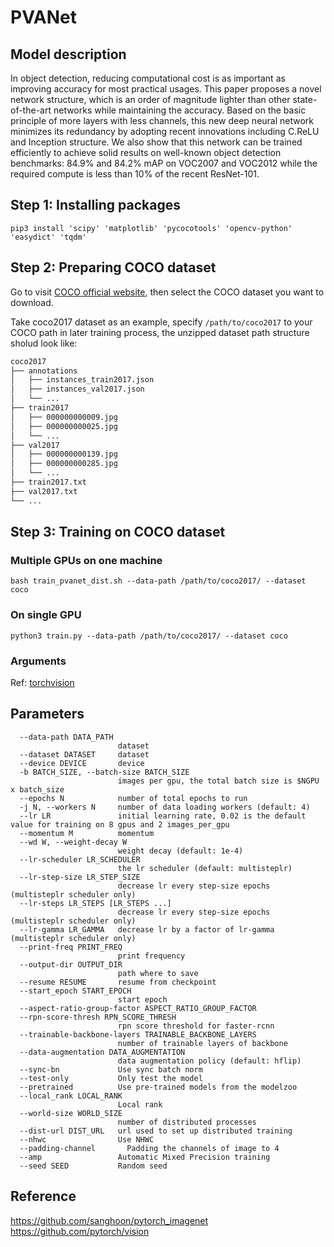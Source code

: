 # PVANet

## Model description

In object detection, reducing computational cost is as important as improving accuracy for most practical usages. This paper proposes a novel network structure, which is an order of magnitude lighter than other state-of-the-art networks while maintaining the accuracy. Based on the basic principle of more layers with less channels, this new deep neural network minimizes its redundancy by adopting recent innovations including C.ReLU and Inception structure. We also show that this network can be trained efficiently to achieve solid results on well-known object detection benchmarks: 84.9% and 84.2% mAP on VOC2007 and VOC2012 while the required compute is less than 10% of the recent ResNet-101.


## Step 1: Installing packages

```shell
pip3 install 'scipy' 'matplotlib' 'pycocotools' 'opencv-python' 'easydict' 'tqdm'
```

## Step 2: Preparing COCO dataset

Go to visit [COCO official website](https://cocodataset.org/#download), then select the COCO dataset you want to download.

Take coco2017 dataset as an example, specify `/path/to/coco2017` to your COCO path in later training process, the unzipped dataset path structure sholud look like:

```bash
coco2017
├── annotations
│   ├── instances_train2017.json
│   ├── instances_val2017.json
│   └── ...
├── train2017
│   ├── 000000000009.jpg
│   ├── 000000000025.jpg
│   └── ...
├── val2017
│   ├── 000000000139.jpg
│   ├── 000000000285.jpg
│   └── ...
├── train2017.txt
├── val2017.txt
└── ...
```

## Step 3: Training on COCO dataset

### Multiple GPUs on one machine

```shell
bash train_pvanet_dist.sh --data-path /path/to/coco2017/ --dataset coco
```

### On single GPU

```shell
python3 train.py --data-path /path/to/coco2017/ --dataset coco
```
### Arguments

Ref: [torchvision](../../torchvision/pytorch/README.md)

## Parameters

```
  --data-path DATA_PATH
                        dataset
  --dataset DATASET     dataset
  --device DEVICE       device
  -b BATCH_SIZE, --batch-size BATCH_SIZE
                        images per gpu, the total batch size is $NGPU x batch_size
  --epochs N            number of total epochs to run
  -j N, --workers N     number of data loading workers (default: 4)
  --lr LR               initial learning rate, 0.02 is the default value for training on 8 gpus and 2 images_per_gpu
  --momentum M          momentum
  --wd W, --weight-decay W
                        weight decay (default: 1e-4)
  --lr-scheduler LR_SCHEDULER
                        the lr scheduler (default: multisteplr)
  --lr-step-size LR_STEP_SIZE
                        decrease lr every step-size epochs (multisteplr scheduler only)
  --lr-steps LR_STEPS [LR_STEPS ...]
                        decrease lr every step-size epochs (multisteplr scheduler only)
  --lr-gamma LR_GAMMA   decrease lr by a factor of lr-gamma (multisteplr scheduler only)
  --print-freq PRINT_FREQ
                        print frequency
  --output-dir OUTPUT_DIR
                        path where to save
  --resume RESUME       resume from checkpoint
  --start_epoch START_EPOCH
                        start epoch
  --aspect-ratio-group-factor ASPECT_RATIO_GROUP_FACTOR
  --rpn-score-thresh RPN_SCORE_THRESH
                        rpn score threshold for faster-rcnn
  --trainable-backbone-layers TRAINABLE_BACKBONE_LAYERS
                        number of trainable layers of backbone
  --data-augmentation DATA_AUGMENTATION
                        data augmentation policy (default: hflip)
  --sync-bn             Use sync batch norm
  --test-only           Only test the model
  --pretrained          Use pre-trained models from the modelzoo
  --local_rank LOCAL_RANK
                        Local rank
  --world-size WORLD_SIZE
                        number of distributed processes
  --dist-url DIST_URL   url used to set up distributed training
  --nhwc                Use NHWC
  --padding-channel       Padding the channels of image to 4
  --amp                 Automatic Mixed Precision training
  --seed SEED           Random seed
```

## Reference

https://github.com/sanghoon/pytorch_imagenet
https://github.com/pytorch/vision